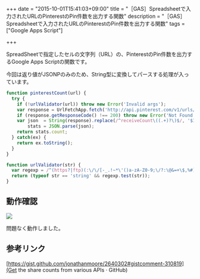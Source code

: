+++
date = "2015-10-01T15:41:03+09:00"
title = "［GAS］Spreadsheetで入力されたURLのPinterestのPin件数を出力する関数"
description = "［GAS］Spreadsheetで入力されたURLのPinterestのPin件数を出力する関数"
tags = ["Google Apps Script"]

+++

SpreadSheetで指定したセルの文字列（URL）の、PinterestのPin件数を出力するGoogle Apps Scriptの関数です。

今回は返り値がJSONPのみのため、String型に変換してパースする処理が入っています。

```javascript
function pinterestCount(url) {
  try {
    if (!urlValidator(url)) throw new Error('Invalid args');
    var response = UrlFetchApp.fetch('http://api.pinterest.com/v1/urls/count.json?url='+url);
    if (response.getResponseCode() !== 200) throw new Error('Not Found');
    var json  = String(response).replace(/^receiveCount\((.+)?\)$/, '$1'),
        stats = JSON.parse(json);
    return stats.count;
  } catch(ex) {
    return ex.toString();
  }
}

function urlValidator(str) {
  var regexp = /^(https?|ftp)(:\/\/[-_.!~*\'()a-zA-Z0-9;\/?:\@&=+\$,%#]+)$/;
  return (typeof str == 'string' && regexp.test(str));
}
```

## 動作確認

![](https://i.gyazo.com/39e73765c297b124aed597119ac3dbe6.png)

問題なく動作しました。

## 参考リンク

[https://gist.github.com/jonathanmoore/2640302#gistcomment-310819](Get the share counts from various APIs · GitHub)

